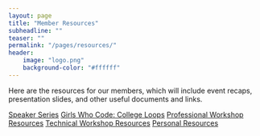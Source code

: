 ```yaml
---
layout: page
title: "Member Resources"
subheadline: ""
teaser: ""
permalink: "/pages/resources/"
header:
	image: "logo.png"
    background-color: "#ffffff"
---
```


Here are the resources for our members, which will include event recaps, presentation slides, and other useful documents and links.

<a href="/resources/speakers/" class="primary button">Speaker Series</a>
<a href="/resources/girlswhocode/" class="primary button">Girls Who Code: College Loops</a>
<a href="/resources/professional/" class="primary button">Professional Workshop Resources</a>
<a href="/resources/technical/" class="primary button">Technical Workshop Resources</a>
<a href="/resources/personal/" class="primary button">Personal Resources</a>